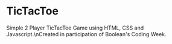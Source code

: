 # TicTacToe
Simple 2 Player TicTacToe Game using HTML, CSS and Javascript.\nCreated in participation of Boolean's Coding Week.
